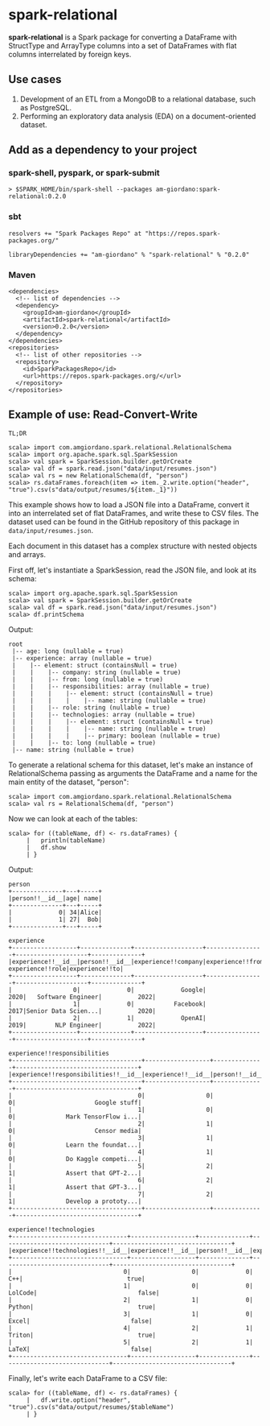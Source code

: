 # spark-relational

__spark-relational__ is a Spark package for converting a DataFrame with StructType and ArrayType columns into a set of 
DataFrames with flat columns interrelated by foreign keys.

## Use cases

1. Development of an ETL from a MongoDB to a relational database, such as PostgreSQL.
2. Performing an exploratory data analysis (EDA) on a document-oriented dataset.

## Add as a dependency to your project

### spark-shell, pyspark, or spark-submit

```
> $SPARK_HOME/bin/spark-shell --packages am-giordano:spark-relational:0.2.0
```

### sbt

```
resolvers += "Spark Packages Repo" at "https://repos.spark-packages.org/"

libraryDependencies += "am-giordano" % "spark-relational" % "0.2.0"
```

### Maven

```
<dependencies>
  <!-- list of dependencies -->
  <dependency>
    <groupId>am-giordano</groupId>
    <artifactId>spark-relational</artifactId>
    <version>0.2.0</version>
  </dependency>
</dependencies>
<repositories>
  <!-- list of other repositories -->
  <repository>
    <id>SparkPackagesRepo</id>
    <url>https://repos.spark-packages.org/</url>
  </repository>
</repositories>
```

## Example of use: Read-Convert-Write

```
TL;DR

scala> import com.amgiordano.spark.relational.RelationalSchema      
scala> import org.apache.spark.sql.SparkSession
scala> val spark = SparkSession.builder.getOrCreate
scala> val df = spark.read.json("data/input/resumes.json")
scala> val rs = new RelationalSchema(df, "person")
scala> rs.dataFrames.foreach(item => item._2.write.option("header", "true").csv(s"data/output/resumes/${item._1}"))
```

This example shows how to load a JSON file into a DataFrame, convert it into an interrelated set of flat DataFrames, 
and write these to CSV files. The dataset used can be found in the GitHub repository of this package in 
`data/input/resumes.json`.

Each document in this dataset has a complex structure with nested objects and arrays.

First off, let's instantiate a SparkSession, read the JSON file, and look at its schema:

```
scala> import org.apache.spark.sql.SparkSession
scala> val spark = SparkSession.builder.getOrCreate
scala> val df = spark.read.json("data/input/resumes.json")
scala> df.printSchema
```

Output:

```
root
 |-- age: long (nullable = true)
 |-- experience: array (nullable = true)
 |    |-- element: struct (containsNull = true)
 |    |    |-- company: string (nullable = true)
 |    |    |-- from: long (nullable = true)
 |    |    |-- responsibilities: array (nullable = true)
 |    |    |    |-- element: struct (containsNull = true)
 |    |    |    |    |-- name: string (nullable = true)
 |    |    |-- role: string (nullable = true)
 |    |    |-- technologies: array (nullable = true)
 |    |    |    |-- element: struct (containsNull = true)
 |    |    |    |    |-- name: string (nullable = true)
 |    |    |    |    |-- primary: boolean (nullable = true)
 |    |    |-- to: long (nullable = true)
 |-- name: string (nullable = true)
```

To generate a relational schema for this dataset, let's make an instance of RelationalSchema passing as arguments 
the DataFrame and a name for the main entity of the dataset, "person":

```
scala> import com.amgiordano.spark.relational.RelationalSchema      
scala> val rs = RelationalSchema(df, "person")
```

Now we can look at each of the tables:

```
scala> for ((tableName, df) <- rs.dataFrames) {
     |   println(tableName)
     |   df.show
     | }
```

Output:

```
person
+--------------+---+-----+
|person!!__id__|age| name|
+--------------+---+-----+
|             0| 34|Alice|
|             1| 27|  Bob|
+--------------+---+-----+

experience
+------------------+--------------+-------------------+----------------+--------------------+--------------+
|experience!!__id__|person!!__id__|experience!!company|experience!!from|    experience!!role|experience!!to|
+------------------+--------------+-------------------+----------------+--------------------+--------------+
|                 0|             0|             Google|            2020|   Software Engineer|          2022|
|                 1|             0|           Facebook|            2017|Senior Data Scien...|          2020|
|                 2|             1|             OpenAI|            2019|        NLP Engineer|          2022|
+------------------+--------------+-------------------+----------------+--------------------+--------------+

experience!!responsibilities
+------------------------------------+------------------+--------------+----------------------------------+
|experience!!responsibilities!!__id__|experience!!__id__|person!!__id__|experience!!responsibilities!!name|
+------------------------------------+------------------+--------------+----------------------------------+
|                                   0|                 0|             0|                      Google stuff|
|                                   1|                 0|             0|              Mark TensorFlow i...|
|                                   2|                 1|             0|                      Censor media|
|                                   3|                 1|             0|              Learn the foundat...|
|                                   4|                 1|             0|              Do Kaggle competi...|
|                                   5|                 2|             1|              Assert that GPT-2...|
|                                   6|                 2|             1|              Assert that GPT-3...|
|                                   7|                 2|             1|              Develop a prototy...|
+------------------------------------+------------------+--------------+----------------------------------+

experience!!technologies
+--------------------------------+------------------+--------------+------------------------------+---------------------------------+
|experience!!technologies!!__id__|experience!!__id__|person!!__id__|experience!!technologies!!name|experience!!technologies!!primary|
+--------------------------------+------------------+--------------+------------------------------+---------------------------------+
|                               0|                 0|             0|                           C++|                             true|
|                               1|                 0|             0|                       LolCode|                            false|
|                               2|                 1|             0|                        Python|                             true|
|                               3|                 1|             0|                         Excel|                            false|
|                               4|                 2|             1|                        Triton|                             true|
|                               5|                 2|             1|                         LaTeX|                            false|
+--------------------------------+------------------+--------------+------------------------------+---------------------------------+
```

Finally, let's write each DataFrame to a CSV file:

```
scala> for ((tableName, df) <- rs.dataFrames) {
     |   df.write.option("header", "true").csv(s"data/output/resumes/$tableName")
     | }
```
